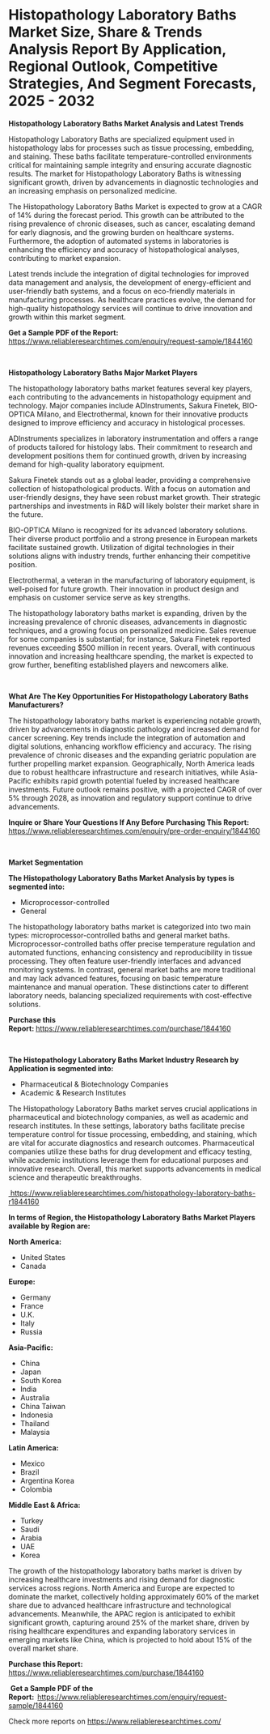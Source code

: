 <p><h1>Histopathology Laboratory Baths Market Size, Share & Trends Analysis Report By Application, Regional Outlook, Competitive Strategies, And Segment Forecasts, 2025 - 2032</h1></p><p><strong>Histopathology Laboratory Baths Market Analysis and Latest Trends</strong></p>
<p><p>Histopathology Laboratory Baths are specialized equipment used in histopathology labs for processes such as tissue processing, embedding, and staining. These baths facilitate temperature-controlled environments critical for maintaining sample integrity and ensuring accurate diagnostic results. The market for Histopathology Laboratory Baths is witnessing significant growth, driven by advancements in diagnostic technologies and an increasing emphasis on personalized medicine.</p><p>The Histopathology Laboratory Baths Market is expected to grow at a CAGR of 14% during the forecast period. This growth can be attributed to the rising prevalence of chronic diseases, such as cancer, escalating demand for early diagnosis, and the growing burden on healthcare systems. Furthermore, the adoption of automated systems in laboratories is enhancing the efficiency and accuracy of histopathological analyses, contributing to market expansion.</p><p>Latest trends include the integration of digital technologies for improved data management and analysis, the development of energy-efficient and user-friendly bath systems, and a focus on eco-friendly materials in manufacturing processes. As healthcare practices evolve, the demand for high-quality histopathology services will continue to drive innovation and growth within this market segment.</p></p>
<p><strong>Get a Sample PDF of the Report:&nbsp;</strong> <a href="https://www.reliableresearchtimes.com/enquiry/request-sample/1844160?utm_campaign=3065&utm_medium=2&utm_source=Github&utm_content=ia&utm_term=05032025&utm_id=histopathology-laboratory-baths">https://www.reliableresearchtimes.com/enquiry/request-sample/1844160</a></p>
<p>&nbsp;</p>
<p><strong>Histopathology Laboratory Baths Major Market Players</strong></p>
<p><p>The histopathology laboratory baths market features several key players, each contributing to the advancements in histopathology equipment and technology. Major companies include ADInstruments, Sakura Finetek, BIO-OPTICA Milano, and Electrothermal, known for their innovative products designed to improve efficiency and accuracy in histological processes.</p><p>ADInstruments specializes in laboratory instrumentation and offers a range of products tailored for histology labs. Their commitment to research and development positions them for continued growth, driven by increasing demand for high-quality laboratory equipment.</p><p>Sakura Finetek stands out as a global leader, providing a comprehensive collection of histopathological products. With a focus on automation and user-friendly designs, they have seen robust market growth. Their strategic partnerships and investments in R&D will likely bolster their market share in the future.</p><p>BIO-OPTICA Milano is recognized for its advanced laboratory solutions. Their diverse product portfolio and a strong presence in European markets facilitate sustained growth. Utilization of digital technologies in their solutions aligns with industry trends, further enhancing their competitive position.</p><p>Electrothermal, a veteran in the manufacturing of laboratory equipment, is well-poised for future growth. Their innovation in product design and emphasis on customer service serve as key strengths.</p><p>The histopathology laboratory baths market is expanding, driven by the increasing prevalence of chronic diseases, advancements in diagnostic techniques, and a growing focus on personalized medicine. Sales revenue for some companies is substantial; for instance, Sakura Finetek reported revenues exceeding $500 million in recent years. Overall, with continuous innovation and increasing healthcare spending, the market is expected to grow further, benefiting established players and newcomers alike.</p></p>
<p>&nbsp;</p>
<p><strong>What Are The Key Opportunities For Histopathology Laboratory Baths Manufacturers?</strong></p>
<p><p>The histopathology laboratory baths market is experiencing notable growth, driven by advancements in diagnostic pathology and increased demand for cancer screening. Key trends include the integration of automation and digital solutions, enhancing workflow efficiency and accuracy. The rising prevalence of chronic diseases and the expanding geriatric population are further propelling market expansion. Geographically, North America leads due to robust healthcare infrastructure and research initiatives, while Asia-Pacific exhibits rapid growth potential fueled by increased healthcare investments. Future outlook remains positive, with a projected CAGR of over 5% through 2028, as innovation and regulatory support continue to drive advancements.</p></p>
<p><strong>Inquire or Share Your Questions If Any Before Purchasing This Report:</strong> <a href="https://www.reliableresearchtimes.com/enquiry/pre-order-enquiry/1844160?utm_campaign=3065&utm_medium=2&utm_source=Github&utm_content=ia&utm_term=05032025&utm_id=histopathology-laboratory-baths">https://www.reliableresearchtimes.com/enquiry/pre-order-enquiry/1844160</a></p>
<p>&nbsp;</p>
<p><strong>Market Segmentation</strong></p>
<p><strong>The Histopathology Laboratory Baths Market Analysis by types is segmented into:</strong></p>
<p><ul><li>Microprocessor-controlled</li><li>General</li></ul></p>
<p><p>The histopathology laboratory baths market is categorized into two main types: microprocessor-controlled baths and general market baths. Microprocessor-controlled baths offer precise temperature regulation and automated functions, enhancing consistency and reproducibility in tissue processing. They often feature user-friendly interfaces and advanced monitoring systems. In contrast, general market baths are more traditional and may lack advanced features, focusing on basic temperature maintenance and manual operation. These distinctions cater to different laboratory needs, balancing specialized requirements with cost-effective solutions.</p></p>
<p><strong>Purchase this Report:&nbsp;</strong><a href="https://www.reliableresearchtimes.com/purchase/1844160?utm_campaign=3065&utm_medium=2&utm_source=Github&utm_content=ia&utm_term=05032025&utm_id=histopathology-laboratory-baths">https://www.reliableresearchtimes.com/purchase/1844160</a></p>
<p>&nbsp;</p>
<p><strong>The Histopathology Laboratory Baths Market Industry Research by Application is segmented into:</strong></p>
<p><ul><li>Pharmaceutical & Biotechnology Companies</li><li>Academic & Research Institutes</li></ul></p>
<p><p>The Histopathology Laboratory Baths market serves crucial applications in pharmaceutical and biotechnology companies, as well as academic and research institutes. In these settings, laboratory baths facilitate precise temperature control for tissue processing, embedding, and staining, which are vital for accurate diagnostics and research outcomes. Pharmaceutical companies utilize these baths for drug development and efficacy testing, while academic institutions leverage them for educational purposes and innovative research. Overall, this market supports advancements in medical science and therapeutic breakthroughs.</p></p>
<p><a href="https://www.reliableresearchtimes.com/histopathology-laboratory-baths-r1844160?utm_campaign=3065&utm_medium=2&utm_source=Github&utm_content=ia&utm_term=05032025&utm_id=histopathology-laboratory-baths">&nbsp;https://www.reliableresearchtimes.com/histopathology-laboratory-baths-r1844160</a></p>
<p><strong>In terms of Region, the Histopathology Laboratory Baths Market Players available by Region are:</strong></p>
<p>
    <p> <strong> North America: </strong>
        <ul>
            <li>United States</li>
            <li>Canada</li>
        </ul>
        </p> 
    <p> <strong> Europe: </strong>
        <ul>
            <li>Germany</li>
            <li>France</li>
            <li>U.K.</li>
            <li>Italy</li>
            <li>Russia</li>
        </ul>
        </p> 
    <p> <strong> Asia-Pacific: </strong>
        <ul>
            <li>China</li>
            <li>Japan</li>
            <li>South Korea</li>
            <li>India</li>
            <li>Australia</li>
            <li>China Taiwan</li>
            <li>Indonesia</li>
            <li>Thailand</li>
            <li>Malaysia</li>
        </ul>
        </p> 
    <p> <strong> Latin America: </strong>
        <ul>
            <li>Mexico</li>
            <li>Brazil</li>
            <li>Argentina Korea</li>
            <li>Colombia</li>
        </ul>
        </p> 
    <p> <strong> Middle East & Africa: </strong>
        <ul>
            <li>Turkey</li>
            <li>Saudi</li>
            <li>Arabia</li>
            <li>UAE</li>
            <li>Korea</li>
        </ul>
    </p>
    </p>
<p><p>The growth of the histopathology laboratory baths market is driven by increasing healthcare investments and rising demand for diagnostic services across regions. North America and Europe are expected to dominate the market, collectively holding approximately 60% of the market share due to advanced healthcare infrastructure and technological advancements. Meanwhile, the APAC region is anticipated to exhibit significant growth, capturing around 25% of the market share, driven by rising healthcare expenditures and expanding laboratory services in emerging markets like China, which is projected to hold about 15% of the overall market share.</p></p>
<p><strong>Purchase this Report: </strong><a href="https://www.reliableresearchtimes.com/purchase/1844160?utm_campaign=3065&utm_medium=2&utm_source=Github&utm_content=ia&utm_term=05032025&utm_id=histopathology-laboratory-baths">https://www.reliableresearchtimes.com/purchase/1844160</a></p>
<p>&nbsp;<strong>Get a Sample PDF of the Report:&nbsp;&nbsp;</strong><a href="https://www.reliableresearchtimes.com/enquiry/request-sample/1844160?utm_campaign=3065&utm_medium=2&utm_source=Github&utm_content=ia&utm_term=05032025&utm_id=histopathology-laboratory-baths">https://www.reliableresearchtimes.com/enquiry/request-sample/1844160</a></p>
<p><strong></strong></p>
<p>Check more reports on <a href="https://www.reliableresearchtimes.com/?utm_campaign=3065&utm_medium=2&utm_source=Github&utm_content=ia&utm_term=05032025&utm_id=histopathology-laboratory-baths">https://www.reliableresearchtimes.com/</a></p>
